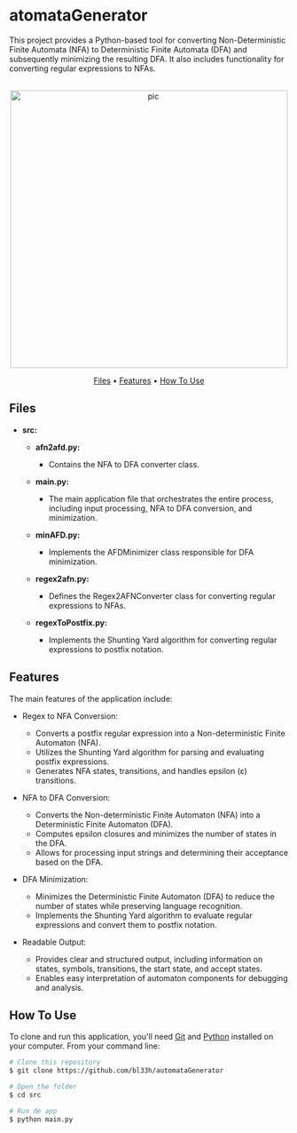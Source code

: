 # atomataGenerator
This project provides a Python-based tool for converting Non-Deterministic Finite Automata (NFA) to Deterministic Finite Automata (DFA) and subsequently minimizing the resulting DFA. It also includes functionality for converting regular expressions to NFAs.

<p align="center">
  <br>
  <img src="https://miro.medium.com/v2/resize:fit:640/1*BDs8D_Jtb7yKMAK86mKADg.gif" alt="pic" width="500">
  <br>
</p>
<p align="center" >
  <a href="#Files">Files</a> •
  <a href="#Features">Features</a> •
  <a href="#how-to-use">How To Use</a> 
</p>

## Files
- **src:**
  - **afn2afd.py:**
    - Contains the NFA to DFA converter class.

  - **main.py:**
    - The main application file that orchestrates the entire process, including input processing, NFA to DFA conversion, and minimization.

  - **minAFD.py:**
    - Implements the AFDMinimizer class responsible for DFA minimization.

  - **regex2afn.py:**
    - Defines the Regex2AFNConverter class for converting regular expressions to NFAs.

  - **regexToPostfix.py:**
    - Implements the Shunting Yard algorithm for converting regular expressions to postfix notation.

## Features

The main features of the application include:
- Regex to NFA Conversion:
  - Converts a postfix regular expression into a Non-deterministic Finite Automaton (NFA).
  - Utilizes the Shunting Yard algorithm for parsing and evaluating postfix expressions.
  - Generates NFA states, transitions, and handles epsilon (ε) transitions.
    
- NFA to DFA Conversion:
  - Converts the Non-deterministic Finite Automaton (NFA) into a Deterministic Finite Automaton (DFA).
  - Computes epsilon closures and minimizes the number of states in the DFA.
  - Allows for processing input strings and determining their acceptance based on the DFA.
    
- DFA Minimization:
  - Minimizes the Deterministic Finite Automaton (DFA) to reduce the number of states while preserving language recognition.
  - Implements the Shunting Yard algorithm to evaluate regular expressions and convert them to postfix notation.


- Readable Output:
  - Provides clear and structured output, including information on states, symbols, transitions, the start state, and accept states.
  - Enables easy interpretation of automaton components for debugging and analysis.

## How To Use
To clone and run this application, you'll need [Git](https://git-scm.com) and [Python](https://www.python.org/downloads/) installed on your computer. From your command line:

```bash
# Clone this repository
$ git clone https://github.com/bl33h/automataGenerator

# Open the folder
$ cd src

# Run de app
$ python main.py
```
